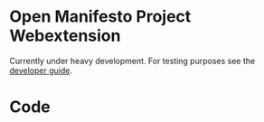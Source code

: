 # Open Manifesto Project Webextension

Currently under heavy development. For testing purposes see the [developer guide](https://github.com/open-manifesto-project/omp-webextension/wiki/Developer-guide).

# Code

